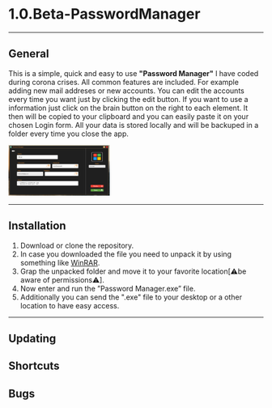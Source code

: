 # 1.0.Beta-PasswordManager

---

## General
This is a simple, quick and easy to use **"Password Manager"** I have coded during corona crises. All common features are included. For example adding new mail addreses or new accounts. You can edit the accounts every time you want just by clicking the edit button. If you want to use a information just click on the brain button on the right to each element. It then will be copied to your clipboard and you can easily paste it on your chosen Login form. All your data is stored locally and will be backuped in a folder every time you close the app.

<img src="GitHub/EditScreen.PNG" width="200" Height="100" Margin="5">


---

## Installation 

1. Download or clone the repository. 
2. In case you downloaded the file you need to unpack it by using something like [WinRAR](https://www.chip.de/downloads/WinRAR-64-Bit_37666786.html).
3. Grap the unpacked folder and move it to your favorite location[⚠be aware of permissions⚠].
4. Now enter and run the ”Password Manager.exe” file.
5. Additionally you can send the ".exe" file to your desktop or a other location to have easy access. 

---

## Updating
## Shortcuts
## Bugs
